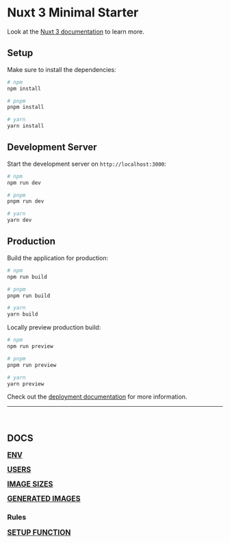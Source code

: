 # Nuxt 3 Minimal Starter

Look at the [Nuxt 3 documentation](https://nuxt.com/docs/getting-started/introduction) to learn more.

## Setup

Make sure to install the dependencies:

```bash
# npm
npm install

# pnpm
pnpm install

# yarn
yarn install
```

## Development Server

Start the development server on `http://localhost:3000`:

```bash
# npm
npm run dev

# pnpm
pnpm run dev

# yarn
yarn dev
```

## Production

Build the application for production:

```bash
# npm
npm run build

# pnpm
pnpm run build

# yarn
yarn build
```

Locally preview production build:

```bash
# npm
npm run preview

# pnpm
pnpm run preview

# yarn
yarn preview
```

Check out the [deployment documentation](https://nuxt.com/docs/getting-started/deployment) for more information.

_____________________________________________________________________

&nbsp;

## DOCS
<big>**[ENV](docs/env.md)**</big>

<big>**[USERS](docs/users.md)**</big>

<big>**[IMAGE SIZES](docs/image-sizes.md)**</big>

<big>**[GENERATED IMAGES](docs/image-generated.md)**</big>

### Rules
<big>**[SETUP FUNCTION](docs/rules/setup-function.md)**</big>